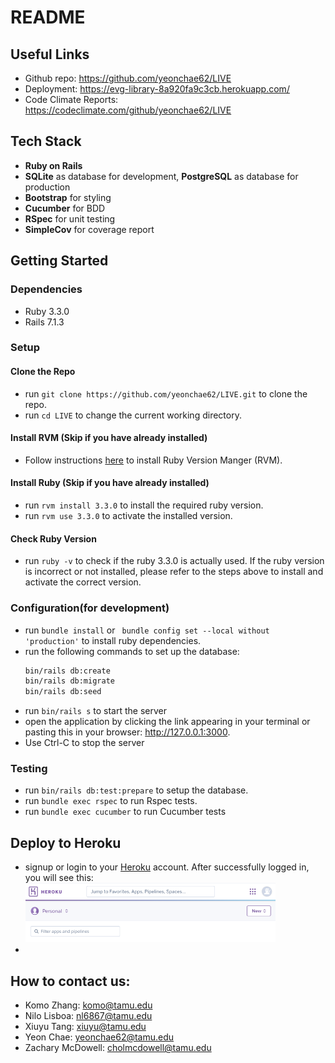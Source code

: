 # README

## Useful Links
* Github repo: https://github.com/yeonchae62/LIVE
* Deployment: https://evg-library-8a920fa9c3cb.herokuapp.com/
* Code Climate Reports: https://codeclimate.com/github/yeonchae62/LIVE


## Tech Stack

- **Ruby on Rails**
- **SQLite** as database for development, **PostgreSQL** as database for production
- **Bootstrap** for styling
- **Cucumber** for BDD
- **RSpec** for unit testing
- **SimpleCov** for coverage report


## Getting Started

### Dependencies

- Ruby 3.3.0
- Rails 7.1.3

### Setup

#### Clone the Repo
- run `git clone https://github.com/yeonchae62/LIVE.git` to clone the repo.
- run `cd LIVE` to change the current working directory.

#### Install RVM (Skip if you have already installed)
- Follow instructions [here](https://rvm.io/rvm/install) to install Ruby Version Manger (RVM).

#### Install Ruby (Skip if you have already installed)
- run `rvm install 3.3.0` to install the required ruby version.
- run `rvm use 3.3.0` to activate the installed version.

#### Check Ruby Version
- run `ruby -v` to check if the ruby 3.3.0 is actually used. If the ruby version is incorrect or not installed, please refer to the steps above to install and activate the correct version.


### Configuration(for development)
  * run `bundle install` or ` bundle config set --local without 'production'` to install ruby dependencies.
  * run the following commands to set up the database: 
    ```bash
    bin/rails db:create
    bin/rails db:migrate
    bin/rails db:seed
    ```
  * run `bin/rails s` to start the server
  * open the application by clicking the link appearing in your terminal or pasting this in your browser: http://127.0.0.1:3000.
  * Use Ctrl-C to stop the server

### Testing
  * run `bin/rails db:test:prepare` to setup the database.
  * run `bundle exec rspec` to run Rspec tests.
  * run `bundle exec cucumber` to run Cucumber tests


## Deploy to Heroku
  *  signup or login to your [Heroku](https://id.heroku.com/login) account. After successfully logged in, you will see this:
    <img src="app/assets/images/heroku1.png" width=400px>
  * 


## How to contact us:
  * Komo Zhang: <komo@tamu.edu>
  * Nilo Lisboa: <nl6867@tamu.edu>
  * Xiuyu Tang: <xiuyu@tamu.edu>
  * Yeon Chae: <yeonchae62@tamu.edu>
  * Zachary McDowell: <cholmcdowell@tamu.edu>
